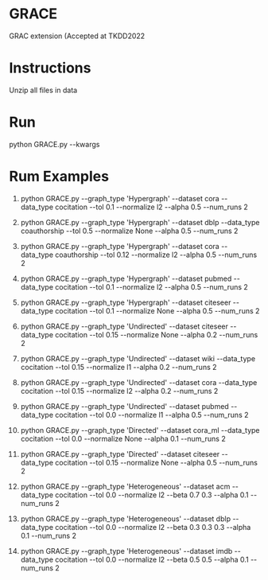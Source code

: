# GRACE
GRAC extension (Accepted at TKDD2022

# Instructions
Unzip all files in data

# Run 
python GRACE.py --kwargs

# Rum Examples
1) python GRACE.py --graph_type 'Hypergraph' --dataset cora --data_type cocitation --tol 0.1 --normalize l2 --alpha 0.5 --num_runs 2

2) python GRACE.py --graph_type 'Hypergraph' --dataset dblp --data_type coauthorship --tol 0.5 --normalize None --alpha 0.5 --num_runs 2

3) python GRACE.py --graph_type 'Hypergraph' --dataset cora --data_type coauthorship --tol 0.12 --normalize l2 --alpha 0.5 --num_runs 2
 
4)  python GRACE.py --graph_type 'Hypergraph' --dataset pubmed --data_type cocitation --tol 0.1 --normalize l2 --alpha 0.5 --num_runs 2

5) python GRACE.py --graph_type 'Hypergraph' --dataset citeseer --data_type cocitation --tol 0.1 --normalize None --alpha 0.5 --num_runs 2

6) python GRACE.py --graph_type 'Undirected' --dataset citeseer --data_type cocitation --tol 0.15 --normalize None --alpha 0.2 --num_runs 2

7) python GRACE.py --graph_type 'Undirected' --dataset wiki --data_type cocitation --tol 0.15 --normalize l1 --alpha 0.2 --num_runs 2

8) python GRACE.py --graph_type 'Undirected' --dataset cora --data_type cocitation --tol 0.15 --normalize l2 --alpha 0.2 --num_runs 2

9) python GRACE.py --graph_type 'Undirected' --dataset pubmed --data_type cocitation --tol 0.0 --normalize l1 --alpha 0.5 --num_runs 2

10) python GRACE.py --graph_type 'Directed' --dataset cora_ml --data_type cocitation --tol 0.0 --normalize None --alpha 0.1 --num_runs 2

12) python GRACE.py --graph_type 'Directed' --dataset citeseer --data_type cocitation --tol 0.15 --normalize None --alpha 0.5 --num_runs 2

13) python GRACE.py --graph_type 'Heterogeneous' --dataset acm --data_type cocitation --tol 0.0 --normalize l2 --beta 0.7 0.3 --alpha 0.1 --num_runs 2

14) python GRACE.py --graph_type 'Heterogeneous' --dataset dblp --data_type cocitation --tol 0.0 --normalize l2 --beta 0.3 0.3 0.3 --alpha 0.1 --num_runs 2

15) python GRACE.py --graph_type 'Heterogeneous' --dataset imdb --data_type cocitation --tol 0.0 --normalize l2 --beta 0.5 0.5 --alpha 0.1 --num_runs 2
